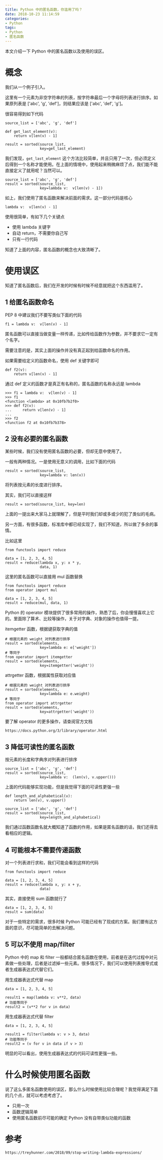 ```yaml
---
title: Python 中的匿名函数，你滥用了吗？
date: 2018-10-23 11:14:59
categories:
- Python
tags:
- Python
- 匿名函数
---
```


本文介绍一下 Python 中的匿名函数以及使用的误区。

# 概念

我们从一个例子引入。

这里有一个元素为非空字符串的列表，按字符串最后一个字母将列表进行排序。如果原列表是 ['abc', 'g', 'def']，则结果应该是 ['abc', 'def', 'g']。

很容易得到如下代码

```
source_list = ['abc', 'g', 'def']

def get_last_element(v):
    return v[len(v) - 1]

result = sorted(source_list,
				key=get_last_element)
```

我们发现，`get_last_element` 这个方法比较简单，并且只用了一次，但必须定义后得到一个名称才能使用。在上面的情境中，使用起来稍微麻烦了点，我们能不能直接定义了就用呢？当然可以。

```
source_list = ['abc', 'g', 'def']
result = sorted(source_list,
				key=lambda v:  v[len(v) - 1])
```

如上，我们使用了匿名函数来解决前面的需求。这一部分代码是核心

```
lambda v:  v[len(v) - 1]
```

使用很简单，有如下几个关键点

- 使用 lambda 关键字
- 自动 return，不需要你自己写
- 只有一行代码

知道了上面的内容，匿名函数的概念也大致清晰了。

<!-- more -->

# 使用误区

知道了匿名函数后，我们在开发的时候有时候不经意就把这个东西滥用了。

## 1 给匿名函数命名

PEP 8 中建议我们不要写类似下面的代码

```
f1 = lambda v:  v[len(v) - 1]
```

匿名函数可以直接当做变量一样传递，比如传给函数作为参数，并不要求它一定有个名字。

需要注意的是，其实上面的操作并没有真正起到给函数命名的作用。

如果需要给定义的函数命名，使用 def 关键字即可

```
def f2(v):
    return v[len(v) - 1]
```

通过 def 定义的函数才是真正有名称的，匿名函数的名称永远是 lambda

```
>>> f1 = lambda v:  v[len(v) - 1]
>>> f1
<function <lambda> at 0x10fb7b2f0>
>>> def f2(v):
...     return v[len(v) - 1]
...
>>> f2
<function f2 at 0x10fb7b378>
```

## 2 没有必要的匿名函数

某些时候，我们没有使用匿名函数的必要，但却无意中使用了。

一般有两种情况。一是使用无意义的调用，比如下面的代码

```
result = sorted(source_list,
				key=lambda v: len(v))
```

将列表按元素的长度进行排序。

其实，我们可以直接这样

```
result = sorted(source_list, key=len)
```

上面的一提出来大家马上就理解了，但是平时我们却或多或少的犯了类似的毛病。

另一方面，有很多函数，标准库中都已经实现了，我们不知道，所以做了多余的事情。

比如这里

```
from functools import reduce

data = [1, 2, 3, 4, 5]
result = reduce(lambda x, y: x * y,
				data, 1)
```

这里的匿名函数可以直接用 mul 函数替换

```
from functools import reduce
from operator import mul

data = [1, 2, 3, 4, 5]
result = reduce(mul, data, 1)
```

Python 的 operator 模块提供了很多常用的操作，熟悉了后，你会慢慢喜欢上它的。里面除了算术、比较等操作，关于对字典、对象的操作也值得一提。

itemgetter 函数，根据键获取字典的值

```
# 根据元素的 weight 对列表进行排序
result = sorted(elements,
				key=lambda e: e['weight'])
# 等同于
from operator import itemgetter
result = sorted(elements,
				key=itemgetter('weight'))
```

attrgetter 函数，根据属性获取对应值

```
# 根据元素的 weight 对列表进行排序
result = sorted(elements,
				key=lambda e: e.weight)
# 等同于
from operator import attrgetter
result = sorted(elements,
				key=attrgetter('weight'))
```

要了解 operator 的更多操作，请查阅官方文档

```
https://docs.python.org/3/library/operator.html
```

## 3 降低可读性的匿名函数

按元素的长度和字典序对列表进行排序

```
source_list = ['abc', 'g', 'def']
result = sorted(source_list,
				key=lambda v:  (len(v), v.upper()))
```

上面的代码能够实现功能，但是我觉得下面的可读性更强一些

```
def length_and_alphabetical(v):
    return len(v), v.upper()

source_list = ['abc', 'g', 'def']
result = sorted(source_list,
				key=length_and_alphabetical)
```

我们通过函数函数名就大概知道了函数的作用，如果是匿名函数的话，我们还得去看相应的逻辑。

## 4 可能根本不需要传递函数

对一个列表进行求和，我们可能会看到这样的代码

```
from functools import reduce

data = [1, 2, 3, 4, 5]
result = reduce(lambda x, y: x + y,
				data)
```

其实，直接使用 sum 函数就行了

```
data = [1, 2, 3, 4, 5]
result = sum(data)
```

对于一些特定的需求，很多时候 Python 可能已经有了现成的方案。我们要有这方面的意识，尽可能简单的去解决问题。

## 5 可以不使用 map/filter

Python 中的 map 和 filter 一般都结合匿名函数在使用，前者是在迭代过程中对元素做一些处理，后者是过滤掉一些元素。很多情况下，我们可以使用列表推导式或者生成器表达式代替它们。

用生成器表达式代替 map

```
data = [1, 2, 3, 4, 5]

result1 = map(lambda v: v**2, data)
# 功能等同于
result2 = (v**2 for v in data)
```

用生成器表达式代替 filter

```
data = [1, 2, 3, 4, 5]

result1 = filter(lambda v: v > 3, data)
# 功能等同于
result2 = (v for v in data if v > 3)
```

明显的可以看出，使用生成器表达式的代码可读性更强一些。

# 什么时候使用匿名函数

说了这么多匿名函数使用的误区，那么什么时候使用比较合理呢？我觉得满足下面的几个点，就可以考虑考虑了。

- 只用一次
- 函数逻辑简单
- 使用匿名函数前尽可能的确定 Python 没有自带类似功能的函数

# 参考

```
https://treyhunner.com/2018/09/stop-writing-lambda-expressions/
```
